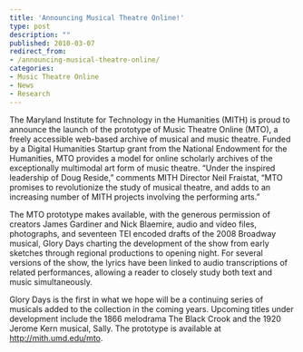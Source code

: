 ```yaml
---
title: 'Announcing Musical Theatre Online!'
type: post
description: ""
published: 2010-03-07
redirect_from: 
- /announcing-musical-theatre-online/
categories:
- Music Theatre Online
- News
- Research
---
```

The Maryland Institute for Technology in the Humanities (MITH) is proud to announce the launch of the prototype of Music Theatre Online (MTO), a freely accessible web-based archive of musical and music theatre. Funded by a Digital Humanities Startup grant from the National Endowment for the Humanities, MTO provides a model for online scholarly archives of the exceptionally multimodal art form of music theatre. “Under the inspired leadership of Doug Reside,” comments MITH Director Neil Fraistat, “MTO promises to revolutionize the study of musical theatre, and adds to an increasing number of MITH projects involving the performing arts.”

The MTO prototype makes available, with the generous permission of creators James Gardiner and Nick Blaemire, audio and video files, photographs, and seventeen TEI encoded drafts of the 2008 Broadway musical, Glory Days charting the development of the show from early sketches through regional productions to opening night. For several versions of the show, the lyrics have been linked to audio transcriptions of related performances, allowing a reader to closely study both text and music simultaneously.

Glory Days is the first in what we hope will be a continuing series of musicals added to the collection in the coming years. Upcoming titles under development include the 1866 melodrama The Black Crook and the 1920 Jerome Kern musical, Sally. The prototype is available at <http://mith.umd.edu/mto>.
